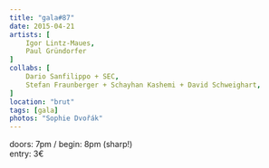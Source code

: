 ```yaml
---
title: "gala#87"
date: 2015-04-21
artists: [
    Igor Lintz-Maues,
    Paul Gründorfer
]
collabs: [
    Dario Sanfilippo + SEC,
    Stefan Fraunberger + Schayhan Kashemi + David Schweighart,
]
location: "brut"
tags: [gala]
photos: "Sophie Dvořák"
---
```

doors: 7pm / begin: 8pm (sharp!)  
entry: 3€
